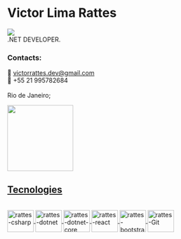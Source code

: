 # Victor Lima Rattes
[<img src="https://img.shields.io/badge/linkedin-%230077B5.svg?&style=for-the-badge&logo=linkedin&logoColor=white" />]((https://www.linkedin.com/in/victor-rattes/))<br>
.NET DEVELOPER.<br>

### Contacts:<br>
  :email: victorrattes.dev@gmail.com <br>
  :iphone: +55 21 995782684 <br>
<br>
Rio de Janeiro;

<div>
  <a href="https://github.com/victorrattesdev">
  <img height="150em" src="https://github-readme-stats.vercel.app/api/top-langs/?username=victorrattesdev&layout=compact&langs_count=7&theme=dark"/>
</div>

## Tecnologies

<div style="display: inline_block"><br>
<img align="center" alt="rattes-csharp" height="50" width="60" src="https://cdn.jsdelivr.net/gh/devicons/devicon/icons/csharp/csharp-original.svg" />
<img align="center" alt="rattes-dotnet" height="50" width="60" src="https://cdn.jsdelivr.net/gh/devicons/devicon/icons/dot-net/dot-net-plain-wordmark.svg" />     
<img align="center" alt="rattes-dotnet-core" height="50" width="60" src="https://cdn.jsdelivr.net/gh/devicons/devicon/icons/dotnetcore/dotnetcore-original.svg" />
  <img align="center" alt="rattes-react" height="50" width="60" src="https://cdn.jsdelivr.net/gh/devicons/devicon/icons/react/react-original.svg" />
 <img align="center" alt="rattes-bootstrap" height="50" width="60" src= "https://cdn.jsdelivr.net/gh/devicons/devicon/icons/bootstrap/bootstrap-original.svg" />
 <img align="center" alt="rattes-Git" height="50" width="60" src= "https://cdn.jsdelivr.net/gh/devicons/devicon/icons/git/git-original.svg" />
</div>

<br>
<br>
